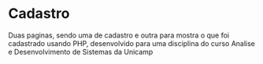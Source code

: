 # Cadastro
Duas paginas, sendo uma de cadastro e outra para mostra o que foi cadastrado usando PHP, desenvolvido para uma disciplina do curso Analise e Desenvolvimento de Sistemas da Unicamp
